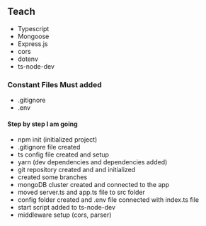## Teach

- Typescript
- Mongoose
- Express.js
- cors
- dotenv
- ts-node-dev

### Constant Files Must added

- .gitignore
- .env

#### Step by step I am going

- npm init (initialized project)
- .gitignore file created
- ts config file created and setup
- yarn (dev dependencies and dependencies added)
- git repository created and and initialized
- created some branches
- mongoDB cluster created and connected to the app
- moved server.ts and app.ts file to src folder
- config folder created and .env file connected with index.ts file
- start script added to ts-node-dev
- middleware setup (cors, parser)
